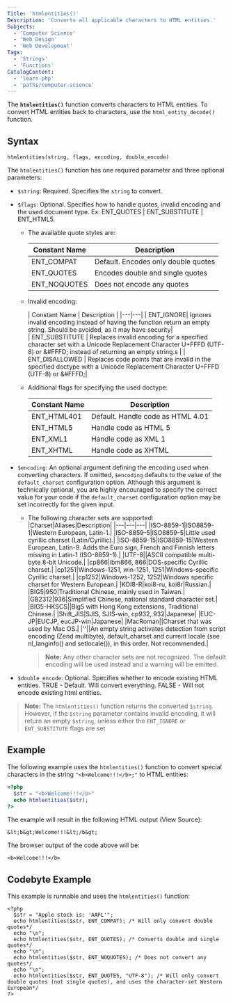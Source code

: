 ```yaml
---
Title: 'htmlentities()'
Description: 'Converts all applicable characters to HTML entities.'
Subjects:
  - 'Computer Science'
  - 'Web Design'
  - 'Web Development'
Tags:
  - 'Strings'
  - 'Functions'
CatalogContent:
  - 'learn-php'
  - 'paths/computer-science'
---
```


The **`htmlentities()`** function converts characters to HTML entities. To convert HTML entities back to characters, use the `html_entity_decode()` function.

## Syntax

```pseudo
htmlentities(string, flags, encoding, double_encode)
```

The `htmlentities()` function has one required parameter and three optional parameters:

- `$string`: Required. Specifies the `string` to convert.
- `$flags`: Optional. Specifies how to handle quotes, invalid encoding and the used document type. Ex: ENT_QUOTES | ENT_SUBSTITUTE | ENT_HTML5.

  - The available quote styles are:

    | Constant Name | Description|
    | ------------- | ----------------------------------- |
    | ENT_COMPAT    | Default. Encodes only double quotes |
    | ENT_QUOTES    | Encodes double and single quotes    |
    | ENT_NOQUOTES  | Does not encode any quotes          |

  - Invalid encoding:

    | Constant Name  | Description |                                                                                                                                     |---|---|
    | ENT_IGNORE| Ignores invalid encoding instead of having the function return an empty string. Should be avoided, as it may have security|                        
    | ENT_SUBSTITUTE | Replaces invalid encoding for a specified character set with a Unicode Replacement Character U+FFFD (UTF-8) or &#FFFD; instead of returning an empty string.s |
    | ENT_DISALLOWED | Replaces code points that are invalid in the specified doctype with a Unicode Replacement Character U+FFFD (UTF-8) or &#FFFD;|                

  - Additional flags for specifying the used doctype:

    | Constant Name | Description|
    | ------------- | --------------------------------- |
    | ENT_HTML401   | Default. Handle code as HTML 4.01 |
    | ENT_HTML5     | Handle code as HTML 5|
    | ENT_XML1      | Handle code as XML 1|
    | ENT_XHTML     | Handle code as XHTML|

- `$encoding`: An optional argument defining the encoding used when converting characters. If omitted, `$encoding` defaults to the value of the `default_charset` configuration option. Although this argument is technically optional, you are highly encouraged to specify the correct value for your code if the `default_charset` configuration option may be set incorrectly for the given input.

  - The following character sets are supported:
    |Charset|Aliases|Description|
    |---|---|---|
    |ISO-8859-1|ISO8859-1|Western European, Latin-1.|
    |ISO-8859-5|ISO8859-5|Little used cyrillic charset (Latin/Cyrillic).|
    |ISO-8859-15|ISO8859-15|Western European, Latin-9. Adds the Euro sign, French and Finnish letters missing in Latin-1 (ISO-8859-1).|
    |UTF-8||ASCII compatible multi-byte 8-bit Unicode.|
    |cp866|ibm866, 866|DOS-specific Cyrillic charset.|
    |cp1251|Windows-1251, win-1251, 1251|Windows-specific Cyrillic charset.|
    |cp1252|Windows-1252, 1252|Windows specific charset for Western European.|
    |KOI8-R|koi8-ru, koi8r|Russian.|
    |BIG5|950|Traditional Chinese, mainly used in Taiwan.|
    |GB2312|936|Simplified Chinese, national standard character set.|
    |BIG5-HKSCS||Big5 with Hong Kong extensions, Traditional Chinese.|
    |Shift_JIS|SJIS, SJIS-win, cp932, 932|Japanese|
    |EUC-JP|EUCJP, eucJP-win|Japanese|
    |MacRoman||Charset that was used by Mac OS.|
    |''||An empty string activates detection from script encoding (Zend multibyte), default_charset and current locale (see nl_langinfo() and setlocale()), in this order. Not recommended.|

    > **Note:** Any other character sets are not recognized. The default encoding will be used instead and a warning will be emitted.

- `$double_encode`: Optional. Specifies whether to encode existing HTML entities. TRUE - Default. Will convert everything. FALSE - Will not encode existing html entities.

> **Note:** The `htmlentities()` function returns the converted `$string`. However, if the `$string` parameter contains invalid encoding, it will return an empty `$string`, unless either the `ENT_IGNORE` or `ENT_SUBSTITUTE` flags are set

## Example

The following example uses the `htmlentities()` function to convert special characters in the string `"<b>Welcome!!!</b>;"` to HTML entities:

```php
<?php
  $str = "<b>Welcome!!!</b>"
  echo htmlentities($str);
?>
```

The example will result in the following HTML output (View Source):

```shell
&lt;b&gt;Welcome!!!&lt;/b&gt;
```

The browser output of the code above will be:

```shell
<b>Welcome!!!</b>
```

## Codebyte Example

This example is runnable and uses the `htmlentities()` function:

```codebyte/php
<?php
  $str = "Apple stock is: 'AAPL'";
  echo htmlentities($str, ENT_COMPAT); /* Will only convert double quotes*/
  echo "\n";
  echo htmlentities($str, ENT_QUOTES); /* Converts double and single quotes*/
  echo "\n";
  echo htmlentities($str, ENT_NOQUOTES); /* Does not convert any quotes*/
  echo "\n";
  echo htmlentities($str, ENT_QUOTES, "UTF-8"); /* Will only convert double quotes (not single quotes), and uses the character-set Western European*/
?>
```

